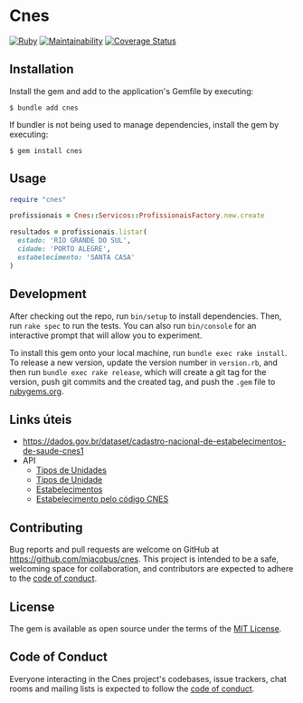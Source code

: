 # Cnes

[![Ruby](https://github.com/mjacobus/cnes/actions/workflows/main.yml/badge.svg)](https://github.com/mjacobus/cnes/actions/workflows/main.yml)
[![Maintainability](https://api.codeclimate.com/v1/badges/34d8d7c160ea1a9946ce/maintainability)](https://codeclimate.com/github/mjacobus/cnes/maintainability)
[![Coverage Status](https://coveralls.io/repos/github/mjacobus/cnes/badge.svg?branch=main)](https://coveralls.io/github/mjacobus/cnes?branch=main)

## Installation

Install the gem and add to the application's Gemfile by executing:

    $ bundle add cnes

If bundler is not being used to manage dependencies, install the gem by executing:

    $ gem install cnes

## Usage


```ruby
require "cnes"

profissionais = Cnes::Servicos::ProfissionaisFactory.new.create

resultados = profissionais.listar(
  estado: 'RIO GRANDE DO SUL',
  cidade: 'PORTO ALEGRE',
  estabelecimento: 'SANTA CASA'
)
```

## Development

After checking out the repo, run `bin/setup` to install dependencies. Then, run `rake spec` to run the tests. You can also run `bin/console` for an interactive prompt that will allow you to experiment.

To install this gem onto your local machine, run `bundle exec rake install`. To release a new version, update the version number in `version.rb`, and then run `bundle exec rake release`, which will create a git tag for the version, push git commits and the created tag, and push the `.gem` file to [rubygems.org](https://rubygems.org).

## Links úteis

- https://dados.gov.br/dataset/cadastro-nacional-de-estabelecimentos-de-saude-cnes1
- API
  - [Tipos de Unidades](https://apidadosabertos.saude.gov.br/cnes/tipounidades)
  - [Tipos de Unidade](https://apidadosabertos.saude.gov.br/cnes/tipounidades/80)
  - [Estabelecimentos](https://apidadosabertos.saude.gov.br/cnes/estabelecimentos?codigo_tipo_unidade=80&estabelecimento_possui_centro_cirurgico=0&estabelecimento_possui_centro_obstetrico=0&limit=20&offset=2)
  - [Estabelecimento pelo código CNES](https://apidadosabertos.saude.gov.br/cnes/estabelecimentos/124)

## Contributing

Bug reports and pull requests are welcome on GitHub at https://github.com/mjacobus/cnes. This project is intended to be a safe, welcoming space for collaboration, and contributors are expected to adhere to the [code of conduct](https://github.com/mjacobus/cnes/blob/main/CODE_OF_CONDUCT.md).

## License

The gem is available as open source under the terms of the [MIT License](https://opensource.org/licenses/MIT).

## Code of Conduct

Everyone interacting in the Cnes project's codebases, issue trackers, chat rooms and mailing lists is expected to follow the [code of conduct](https://github.com/mjacobus/cnes/blob/main/CODE_OF_CONDUCT.md).
